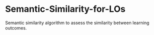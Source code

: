 # Semantic-Similarity-for-LOs
Semantic similarity algorithm to assess the similarity between learning outcomes.

